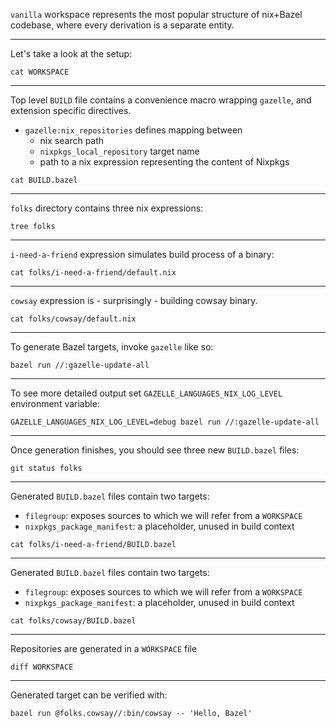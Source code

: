`vanilla` workspace represents the most popular structure of nix+Bazel codebase, where every derivation is a separate entity.

---
Let's take a look at the setup:
```
cat WORKSPACE
```
---
Top level `BUILD` file contains a convenience macro wrapping `gazelle`, and extension specific directives.
* `gazelle:nix_repositories` defines mapping between
     - nix search path
     - `nixpkgs_local_repository` target name
     - path to a nix expression representing the content of Nixpkgs
```
cat BUILD.bazel
```
---
`folks` directory contains three nix expressions:
```
tree folks
```
---
`i-need-a-friend` expression simulates build process of a binary:
```
cat folks/i-need-a-friend/default.nix
```
---
`cowsay` expression is - surprisingly - building cowsay binary.
```
cat folks/cowsay/default.nix
```
---
To generate Bazel targets, invoke `gazelle` like so:
```
bazel run //:gazelle-update-all
```
---
To see more detailed output set `GAZELLE_LANGUAGES_NIX_LOG_LEVEL` environment variable:
```
GAZELLE_LANGUAGES_NIX_LOG_LEVEL=debug bazel run //:gazelle-update-all
```
---
Once generation finishes, you should see three new `BUILD.bazel` files:
```
git status folks
```
---
Generated `BUILD.bazel` files contain two targets:
- `filegroup`: exposes sources to which we will refer from a `WORKSPACE`
- `nixpkgs_package_manifest`: a placeholder, unused in build context
```
cat folks/i-need-a-friend/BUILD.bazel
```
---
Generated `BUILD.bazel` files contain two targets:
- `filegroup`: exposes sources to which we will refer from a `WORKSPACE`
- `nixpkgs_package_manifest`: a placeholder, unused in build context
```
cat folks/cowsay/BUILD.bazel
```
---
Repositories are generated in a `WORKSPACE` file
```
diff WORKSPACE
```
---
Generated target can be verified with:
```
bazel run @folks.cowsay//:bin/cowsay -- 'Hello, Bazel'
```
